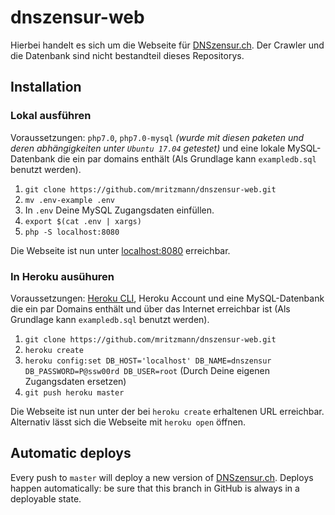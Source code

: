 # dnszensur-web

Hierbei handelt es sich um die Webseite für [DNSzensur.ch](https://dnszensur.ch/). Der Crawler und die Datenbank sind nicht bestandteil dieses Repositorys.

## Installation

### Lokal ausführen

Voraussetzungen: `php7.0`, `php7.0-mysql` _(wurde mit diesen paketen und deren abhängigkeiten unter `Ubuntu 17.04` getestet)_ und eine lokale MySQL-Datenbank die ein par domains enthält (Als Grundlage kann `exampledb.sql` benutzt werden).

1. `git clone https://github.com/mritzmann/dnszensur-web.git`
2. `mv .env-example .env`
3. In `.env` Deine MySQL Zugangsdaten einfüllen.
4. `export $(cat .env | xargs)`
5. `php -S localhost:8080`

Die Webseite ist nun unter [localhost:8080](http://localhost:8080/) erreichbar.

### In Heroku ausühuren

Voraussetzungen: [Heroku CLI](https://devcenter.heroku.com/articles/heroku-cli), Heroku Account und eine MySQL-Datenbank die ein par Domains enthält und über das Internet erreichbar ist (Als Grundlage kann `exampledb.sql` benutzt werden).

1. `git clone https://github.com/mritzmann/dnszensur-web.git`
2. `heroku create`
3. `heroku config:set DB_HOST='localhost' DB_NAME=dnszensur DB_PASSWORD=P@ssw00rd DB_USER=root` (Durch Deine eigenen Zugangsdaten ersetzen)
4. `git push heroku master`

Die Webseite ist nun unter der bei `heroku create` erhaltenen URL erreichbar. Alternativ lässt sich die Webseite mit `heroku open` öffnen.

## Automatic deploys

Every push to `master` will deploy a new version of [DNSzensur.ch](https://dnszensur.ch/). Deploys happen automatically: be sure that this branch in GitHub is always in a deployable state.
